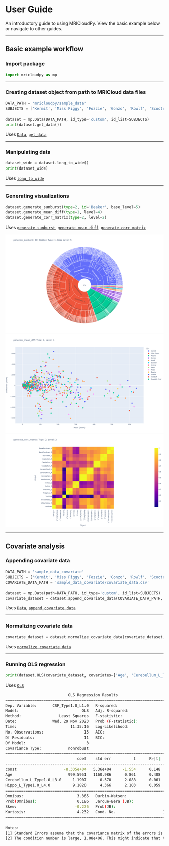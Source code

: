 # User Guide

An introductory guide to using MRICloudPy. View the basic example below or navigate to other guides.

---

## Basic example workflow

### Import package

```python
import mricloudpy as mp
```

---

### Creating dataset object from path to MRICloud data files

```python
DATA_PATH = 'mricloudpy/sample_data'
SUBJECTS = ['Kermit', 'Miss Piggy', 'Fozzie', 'Gonzo', 'Rowlf', 'Scooter', 'Animal', 'Pepe', 'Rizzo', 'Beaker', 'Statler', 'Waldorf', 'Swedish Chef']

dataset = mp.Data(DATA_PATH, id_type='custom', id_list=SUBJECTS)
print(dataset.get_data())
```

Uses [`Data`](methods.md), [`get_data`](methods.md/#get_data)

---

### Manipulating data

```python
dataset_wide = dataset.long_to_wide()
print(dataset_wide)
```

Uses [`long_to_wide`](methods.md/#long_to_wide)

---

### Generating visualizations

```python
dataset.generate_sunburst(type=2, id='Beaker', base_level=5)
dataset.generate_mean_diff(type=1, level=4)
dataset.generate_corr_matrix(type=2, level=2)
```

Uses [`generate_sunburst`](methods.md/#generate_sunburst), [`generate_mean_diff`](methods.md/#generate_mean_diff), [`generate_corr_matrix`](methods.md/#generate_corr_matrix)

![Sunburst](img/Sunburst.png)
![Mean_diff](img/Mean_diff.png)
![Corr_matrix](img/Corr_matrix.png)

---

## Covariate analysis

### Appending covariate data

```python
DATA_PATH = 'sample_data_covariate'
SUBJECTS = ['Kermit', 'Miss Piggy', 'Fozzie', 'Gonzo', 'Rowlf', 'Scooter', 'Animal', 'Pepe', 'Rizzo', 'Beaker', 'Statler', 'Waldorf', 'Swedish Chef']
COVARIATE_DATA_PATH = 'sample_data_covariate/covariate_data.csv'

dataset = mp.Data(path=DATA_PATH, id_type='custom', id_list=SUBJECTS)
covariate_dataset = dataset.append_covariate_data(COVARIATE_DATA_PATH, icv=True, tbv=True)
```

Uses [`Data`](methods.md), [`append_covariate_data`](methods.md/#append_covariate_data)

---

### Normalizing covariate data

```python
covariate_dataset = dataset.normalize_covariate_data(covariate_dataset, normalizing_factor='icv')
```

Uses [`normalize_covariate_data`](methods.md/#normalize_covariate_data)

---

### Running OLS regression

```python
print(dataset.OLS(covariate_dataset, covariates=['Age', 'Cerebellum_L_Type1.0_L3.0', 'Hippo_L_Type1.0_L4.0'], outcome='CSF_Type1.0_L1.0', log=False))
```

Uses [`OLS`](methods.md/#OLS)

```sh
                            OLS Regression Results
==============================================================================
Dep. Variable:       CSF_Type1.0_L1.0   R-squared:                       0.500
Model:                            OLS   Adj. R-squared:                  0.363
Method:                 Least Squares   F-statistic:                     3.663
Date:                Wed, 29 Nov 2023   Prob (F-statistic):             0.0474
Time:                        11:35:16   Log-Likelihood:                -161.73
No. Observations:                  15   AIC:                             331.5
Df Residuals:                      11   BIC:                             334.3
Df Model:                           3
Covariance Type:            nonrobust
=============================================================================================
                                coef    std err          t      P>|t|      [0.025      0.975]
---------------------------------------------------------------------------------------------
const                     -8.335e+04   5.36e+04     -1.554      0.148   -2.01e+05    3.47e+04
Age                         999.5951   1160.986      0.861      0.408   -1555.717    3554.907
Cerebellum_L_Type1.0_L3.0     1.1907      0.570      2.088      0.061      -0.064       2.446
Hippo_L_Type1.0_L4.0          9.1820      4.366      2.103      0.059      -0.427      18.791
==============================================================================
Omnibus:                        3.365   Durbin-Watson:                   2.303
Prob(Omnibus):                  0.186   Jarque-Bera (JB):                1.139
Skew:                          -0.276   Prob(JB):                        0.566
Kurtosis:                       4.232   Cond. No.                     1.08e+06
==============================================================================

Notes:
[1] Standard Errors assume that the covariance matrix of the errors is correctly specified.
[2] The condition number is large, 1.08e+06. This might indicate that there are strong multicollinearity or other numerical problems.
```
